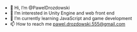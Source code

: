 - 👋 Hi, I’m @PawelDrozdowski
- 👀 I’m interested in Unity Engine and web front end
- 🌱 I’m currently learning JavaScript and game development
- 📫 How to reach me pawel.drozdowski.555@gmail.com

<!---
PawelDrozdowski/PawelDrozdowski is a ✨ special ✨ repository because its `README.md` (this file) appears on your GitHub profile.
You can click the Preview link to take a look at your changes.
--->
